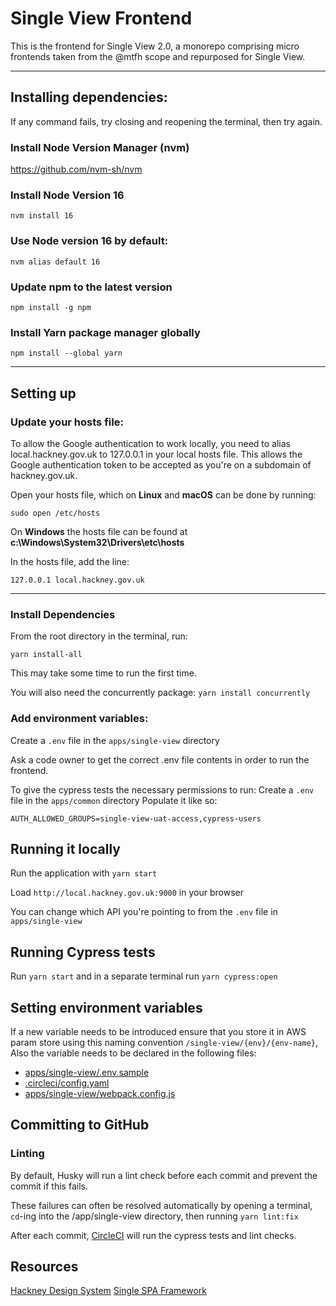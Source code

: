 # Single View Frontend

This is the frontend for Single View 2.0, a monorepo comprising micro
frontends taken from the @mtfh scope and repurposed for Single View.

<hr>

## Installing dependencies:
If any command fails, try closing and reopening the terminal, then try again.

### Install Node Version Manager (nvm)
https://github.com/nvm-sh/nvm

### Install Node Version 16

`nvm install 16`

### Use Node version 16 by default:

`nvm alias default 16`

### Update npm to the latest version

`npm install -g npm`

### Install Yarn package manager globally

`npm install --global yarn`

<hr>

## Setting up
### Update your hosts file:
To allow the Google authentication to work locally, you need to alias local.hackney.gov.uk to 127.0.0.1 in your local hosts file. This allows the Google authentication token to be accepted as you're on a subdomain of hackney.gov.uk.


Open your hosts file, which on **Linux** and **macOS** can be done by running:

`sudo open /etc/hosts`

On **Windows** the hosts file can be found at **c:\Windows\System32\Drivers\etc\hosts**

In the hosts file, add the line: 

`127.0.0.1 local.hackney.gov.uk`

<hr>

### Install Dependencies 

From the root directory in the terminal, run:

`yarn install-all`

This may take some time to run the first time.

You will also need the concurrently package:
`yarn install concurrently`

### Add environment variables:
Create a `.env` file in the `apps/single-view` directory

Ask a code owner to get the correct .env file contents in order to run the frontend.

To give the cypress tests the necessary permissions to run:
Create a `.env` file in the `apps/common` directory
Populate it like so:
```
AUTH_ALLOWED_GROUPS=single-view-uat-access,cypress-users
```

## Running it locally

Run the application with `yarn start`

Load `http://local.hackney.gov.uk:9000` in your browser

You can change which API you're pointing to from the `.env` file in `apps/single-view`

## Running Cypress tests

Run `yarn start` and in a separate terminal run `yarn cypress:open`

## Setting environment variables

If a new variable needs to be introduced ensure that you store it in AWS param store using this naming convention `/single-view/{env}/{env-name}`,
Also the variable needs to be declared in the following files:
- [apps/single-view/.env.sample](https://github.com/LBHackney-IT/single-view-frontend/blob/main/apps/single-view/.env.sample)
- [.circleci/config.yaml](https://github.com/LBHackney-IT/single-view-frontend/blob/main/.circleci/config.yml#L233)
- [apps/single-view/webpack.config.js](https://github.com/LBHackney-IT/single-view-frontend/blob/main/apps/single-view/webpack.config.js#L35)

## Committing to GitHub
### Linting
By default, Husky will run a lint check before each commit and prevent the commit if this fails.

These failures can often be resolved automatically by opening a terminal, `cd`-ing into the /app/single-view directory, then running `yarn lint:fix`

After each commit, [CircleCI](https://app.circleci.com/pipelines/github/LBHackney-IT/single-view-frontend) will run the cypress tests and lint checks.

## Resources

[Hackney Design System](https://design-system.hackney.gov.uk/developing/installing-from-npm/)
[Single SPA Framework](https://single-spa.js.org/docs/getting-started-overview)
